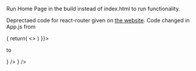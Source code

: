 Run Home Page in the build instead of index.html to run functionality.


Deprectaed code for react-router given on [the website](https://v5.reactrouter.com/web/guides/quick-start).
Code changed in App.js from

<Switch>
    <Route exact path="/" render={()=>{
        return(
        <>
        <AddTodo addTodo={addTodo} />
        <Todos todos={todos} onDelete={onDelete} /> 
        </>)
        }}> 
    </Route>
    <Route exact path="/about">
        <About />
    </Route> 
</Switch> 

to

<Routes>
    <Route path="/" element={<><AddTodo addTodo={addTodo} /><Todos todos={todos} onDelete={onDelete} /> </>} />
    <Route path="/about" element={<About />} />
</Routes>
